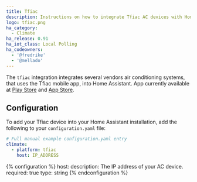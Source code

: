 ```yaml
---
title: Tfiac
description: Instructions on how to integrate Tfiac AC devices with Home Assistant.
logo: tfiac.png
ha_category:
  - Climate
ha_release: 0.91
ha_iot_class: Local Polling
ha_codeowners:
  - '@fredrike'
  - '@mellado'
---
```


The `tfiac` integration integrates several vendors air conditioning systems, that uses the Tfiac mobile app, into Home Assistant. App currently available at [Play Store](https://play.google.com/store/apps/details?id=com.tcl.export) and [App Store](https://itunes.apple.com/app/tfiac/id1059938398).

## Configuration

To add your Tfiac device into your Home Assistant installation, add the following to your `configuration.yaml` file:

```yaml
# Full manual example configuration.yaml entry
climate:
  - platform: tfiac
    host: IP_ADDRESS
```

{% configuration %}
host:
  description: The IP address of your AC device.
  required: true
  type: string
{% endconfiguration %}
